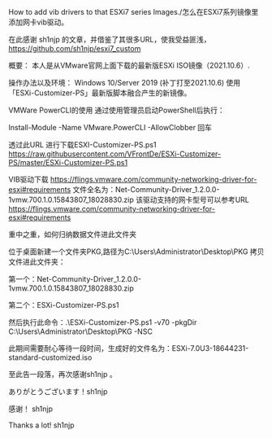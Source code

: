 How to add vib drivers to that ESXi7 series Images./怎么在ESXi7系列镜像里添加网卡vib驱动。

在此感谢 sh1njp  的文章，并借鉴了其很多URL，使我受益匪浅，https://github.com/sh1njp/esxi7_custom

概要：
本人是从VMware官网上面下载的最新版ESXi ISO镜像（2021.10.6）.


操作办法以及环境：
Windows 10/Server 2019 (补丁打至2021.10.6)  使用「ESXi-Customizer-PS」最新版脚本融合产生的新镜像。


VMWare PowerCLI的使用
通过使用管理员启动PowerShell后执行： 

Install-Module -Name VMware.PowerCLI -AllowClobber 回车

透过此URL 进行下载ESXI-Customizer-PS.ps1       https://raw.githubusercontent.com/VFrontDe/ESXi-Customizer-PS/master/ESXi-Customizer-PS.ps1


VIB驱动下载
https://flings.vmware.com/community-networking-driver-for-esxi#requirements
文件全名为：Net-Community-Driver_1.2.0.0-1vmw.700.1.0.15843807_18028830.zip
该驱动支持的网卡型号可以参考URL   https://flings.vmware.com/community-networking-driver-for-esxi#requirements


重中之重，如何归纳数据文件进此文件夹


位于桌面新建一个文件夹PKG,路径为C:\Users\Administrator\Desktop\PKG
拷贝文件进此文件夹：

第一个：Net-Community-Driver_1.2.0.0-1vmw.700.1.0.15843807_18028830.zip

第二个：ESXi-Customizer-PS.ps1

然后执行此命令：.\ESXi-Customizer-PS.ps1 -v70 -pkgDir C:\Users\Administrator\Desktop\PKG -NSC


此期间需要耐心等待一段时间，生成好的文件名为：ESXi-7.0U3-18644231-standard-customized.iso


至此告一段落，再次感谢sh1njp 。


ありがとうございます！sh1njp

感谢！  sh1njp

Thanks a lot! sh1njp
